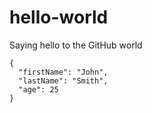 # hello-world
Saying hello to the GitHub world
```
{
  "firstName": "John",
  "lastName": "Smith",
  "age": 25
}
```
